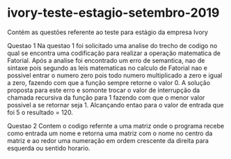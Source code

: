 # ivory-teste-estagio-setembro-2019
Contém as questões referente ao teste para estágio da empresa Ivory

Questao 1
Na questao 1 foi solicitado uma analise do trecho de codigo no qual se encontra uma codificação para realizar a operação matematica de Fatorial.
Após a analise foi encontrado um erro de semantica, nao de sintaxe pois segundo as leis matematicas no calculo de Fatorial nao e possivel entrar o numero zero pois todo numero multiplicado a zero e igual a zero, fazendo com que a função sempre retorne o valor 0.
A solução proposta para este erro e somonte trocar o valor de interrupção da chamada recursiva da função para 1 fazendo com que o menor valor possivel a se retornar seja 1.
Alcançando entao para o valor de entrada que foi 5 o resultado = 120.

Questao 2
Contem o codigo refernte a uma matriz onde o programa recebe como entrada um nome e retorna uma matriz com o nome no centro da matriz e ao redor uma numeração em ordem crescente da direita para esquerda ou sentido horario.
